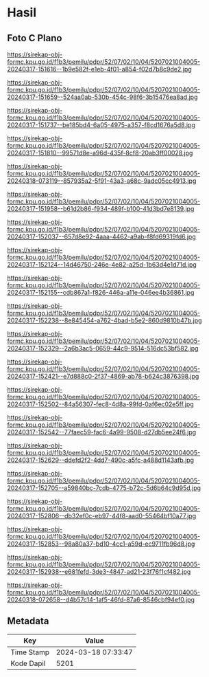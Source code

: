 # Hasil

## Foto C Plano

https://sirekap-obj-formc.kpu.go.id/f1b3/pemilu/pdpr/52/07/02/10/04/5207021004005-20240317-151616--1b9e582f-e1eb-4f01-a854-f02d7b8c9de2.jpg

https://sirekap-obj-formc.kpu.go.id/f1b3/pemilu/pdpr/52/07/02/10/04/5207021004005-20240317-151659--524aa0ab-530b-454c-98f6-3b15476ea8ad.jpg

https://sirekap-obj-formc.kpu.go.id/f1b3/pemilu/pdpr/52/07/02/10/04/5207021004005-20240317-151737--be185bd4-6a05-4975-a357-f8cd1676a5d8.jpg

https://sirekap-obj-formc.kpu.go.id/f1b3/pemilu/pdpr/52/07/02/10/04/5207021004005-20240317-151810--99571d8e-a96d-435f-8cf8-20ab3ff00028.jpg

https://sirekap-obj-formc.kpu.go.id/f1b3/pemilu/pdpr/52/07/02/10/04/5207021004005-20240318-073119--857935a2-5f91-43a3-a68c-9adc05cc4913.jpg

https://sirekap-obj-formc.kpu.go.id/f1b3/pemilu/pdpr/52/07/02/10/04/5207021004005-20240317-151958--b61d2b86-f934-489f-b100-41d3bd7e8139.jpg

https://sirekap-obj-formc.kpu.go.id/f1b3/pemilu/pdpr/52/07/02/10/04/5207021004005-20240317-152037--657d8e92-4aaa-4462-a9ab-f8fd69319fd6.jpg

https://sirekap-obj-formc.kpu.go.id/f1b3/pemilu/pdpr/52/07/02/10/04/5207021004005-20240317-152124--14d46750-246e-4e82-a25d-1b63d4e1d71d.jpg

https://sirekap-obj-formc.kpu.go.id/f1b3/pemilu/pdpr/52/07/02/10/04/5207021004005-20240317-152155--cdb867a1-f826-446a-a11e-046ee4b36861.jpg

https://sirekap-obj-formc.kpu.go.id/f1b3/pemilu/pdpr/52/07/02/10/04/5207021004005-20240317-152238--8e845454-a762-4bad-b5e2-860d9810b47b.jpg

https://sirekap-obj-formc.kpu.go.id/f1b3/pemilu/pdpr/52/07/02/10/04/5207021004005-20240317-152329--2a6b3ac5-0659-44c9-9514-516dc53bf582.jpg

https://sirekap-obj-formc.kpu.go.id/f1b3/pemilu/pdpr/52/07/02/10/04/5207021004005-20240317-152421--e7d888c0-2f37-4869-ab78-b624c3876398.jpg

https://sirekap-obj-formc.kpu.go.id/f1b3/pemilu/pdpr/52/07/02/10/04/5207021004005-20240317-152502--84a56307-fec8-4d8a-99fd-0af6ec02e5ff.jpg

https://sirekap-obj-formc.kpu.go.id/f1b3/pemilu/pdpr/52/07/02/10/04/5207021004005-20240317-152542--77faec59-fac6-4a99-9508-d27db5ee24f6.jpg

https://sirekap-obj-formc.kpu.go.id/f1b3/pemilu/pdpr/52/07/02/10/04/5207021004005-20240317-152629--ddefd2f2-4dd7-490c-a5fc-a488d1143afb.jpg

https://sirekap-obj-formc.kpu.go.id/f1b3/pemilu/pdpr/52/07/02/10/04/5207021004005-20240317-152705--a59840bc-7cdb-4775-b72c-5d6b64c9d95d.jpg

https://sirekap-obj-formc.kpu.go.id/f1b3/pemilu/pdpr/52/07/02/10/04/5207021004005-20240317-152806--db32ef0c-eb97-44f8-aad0-55464bf10a77.jpg

https://sirekap-obj-formc.kpu.go.id/f1b3/pemilu/pdpr/52/07/02/10/04/5207021004005-20240317-152853--98a80a37-bd10-4cc1-a59d-ec9711fb96d8.jpg

https://sirekap-obj-formc.kpu.go.id/f1b3/pemilu/pdpr/52/07/02/10/04/5207021004005-20240317-152938--e681fefd-3de3-4847-ad21-23f76f1cf482.jpg

https://sirekap-obj-formc.kpu.go.id/f1b3/pemilu/pdpr/52/07/02/10/04/5207021004005-20240318-072658--d4b57c14-1af5-46fd-87a6-8546cbf94ef0.jpg


## Metadata

| Key        | Value               |
| ---------- | ------------------- |
| Time Stamp | 2024-03-18 07:33:47 |
| Kode Dapil | 5201                |



